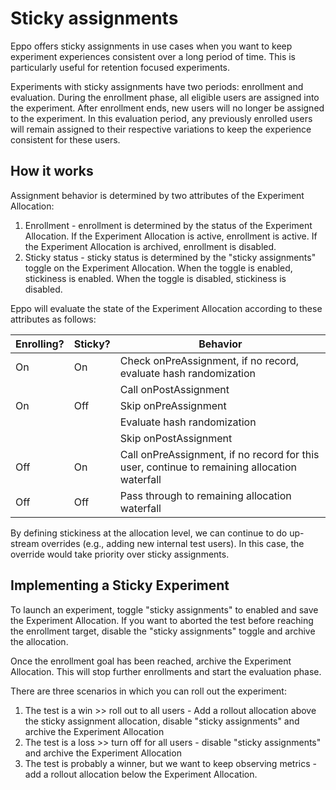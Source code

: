 # Sticky assignments

Eppo offers sticky assignments in use cases when you want to keep experiment experiences consistent over a long period of time. This is particularly useful for retention focused experiments.

Experiments with sticky assignments have two periods: enrollment and evaluation. During the enrollment phase, all eligible users are assigned into the experiment. After enrollment ends, new users will no longer be assigned to the experiment. In this evaluation period, any previously enrolled users will remain assigned to their respective variations to keep the experience consistent for these users.

## How it works

Assignment behavior is determined by two attributes of the Experiment Allocation:
1. Enrollment - enrollment is determined by the status of the Experiment Allocation. If the Experiment Allocation is active, enrollment is active. If the Experiment Allocation is archived, enrollment is disabled.
2. Sticky status - sticky status is determined by the "sticky assignments" toggle on the Experiment Allocation. When the toggle is enabled, stickiness is enabled. When the toggle is disabled, stickiness is disabled.

Eppo will evaluate the state of the Experiment Allocation according to these attributes as follows:

| Enrolling? | Sticky? | Behavior |
|---|---|---|
| On | On | Check onPreAssignment, if no record, evaluate hash randomization |
| |  | Call onPostAssignment |
| On | Off | Skip onPreAssignment |
| |  | Evaluate hash randomization |
| |  | Skip onPostAssignment |
| Off | On | Call onPreAssignment, if no record for this user, continue to remaining allocation waterfall |
| Off | Off | Pass through to remaining allocation waterfall |

By defining stickiness at the allocation level, we can continue to do up-stream overrides (e.g., adding new internal test users). In this case, the override would take priority over sticky assignments.

## Implementing a Sticky Experiment
To launch an experiment, toggle "sticky assignments" to enabled and save the Experiment Allocation. If you want to aborted the test before reaching the enrollment target, disable the "sticky assignments" toggle and archive the allocation.

Once the enrollment goal has been reached, archive the Experiment Allocation. This will stop further enrollments and start the evaluation phase.

There are three scenarios in which you can roll out the experiment:
1. The test is a win >> roll out to all users - Add a rollout allocation above the sticky assignment allocation, disable "sticky assignments" and archive the Experiment Allocation
2. The test is a loss >> turn off for all users - disable "sticky assignments" and archive the Experiment Allocation
3. The test is probably a winner, but we want to keep observing metrics - add a rollout allocation below the Experiment Allocation.

